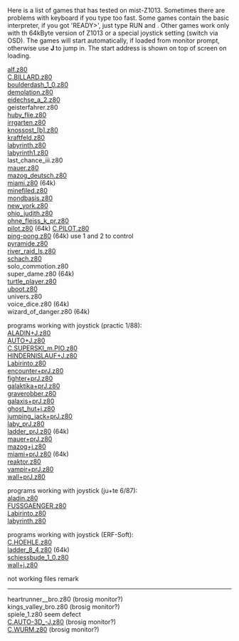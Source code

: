 Here is a list of games that has tested on mist-Z1013.
Sometimes there are problems with keyboard if you type too fast.
Some games contain the basic interpreter, if you got 'READY>', just type RUN and <Enter>.
Other games work only with th 64kByte version of Z1013 or a special joystick setting (switch via OSD).
The games will start automatically, if loaded from monitor prompt, otherwise use __J <startaddress>__ to jump in.
The start address is shown on top of screen on loading.  

[alf.z80](http://z1013.mrboot.de/software-database/db/3f548188256c80c201be5eb2a48c7bf0-alf/index.html)  
[C.BILLARD.z80](http://z1013.mrboot.de/software-database/db/fcd5dd9d42465f34a0bfaa1b2f119d1f-C.BILLARD/index.html)  
[boulderdash\_1\_0.z80](http://z1013.mrboot.de/software-database/db/bd2ca052b27a8b364b0f038c0a713aea-boulderdash_1_0/index.html)  
[demolation.z80](http://z1013.mrboot.de/software-database/db/8e715f9ef18ef1d0b944a0d7e3d6bc9f-demolation/index.html)   
[eidechse\_a\_2.z80](http://z1013.mrboot.de/software-database/db/489c6702493689a252f5bca0dadf7db7-eidechse_a_2/index.html)    
geisterfahrer.z80  
[huby\_flie.z80](http://z1013.mrboot.de/software-database/db/02524a57af835381679805ada712af3c-huby_flie/index.html)  
[irrgarten.z80](http://z1013.mrboot.de/software-database/db/aef564c589f1bb60d65fb90b7f0be9b4-irrgarten/index.html)  
[knossost\_[b].z80](http://z1013.mrboot.de/software-database/db/b5acc7e1d8f7495ee50ba94d7d85f296-knossost_%5bb%5d/index.html)  
[kraftfeld.z80 ](http://z1013.mrboot.de/software-database/db/b637e47d80e6d3b3d6387f4b564fcf56-kraftfeld/index.html)  
[labyrinth.z80](http://z1013.mrboot.de/software-database/db/478c623bfe47812fe1637b22a31ae0d6-labyrinth/index.html)  
[labyrinth1.z80](http://z1013.mrboot.de/software-database/db/0ef9a99c07c18fe29395e1b09ba2da46-labyrinth1/index.html)  
last\_chance\_iii.z80  
[mauer.z80](http://z1013.mrboot.de/software-database/db/2ba1e7e566270d94adcac60525b6857b-mauer/index.html)  
[mazog\_deutsch.z80](http://z1013.mrboot.de/software-database/db/4b3ac9d8bda7ab460ca921f76b09ccd5-mazog_deutsch/index.html)   
[miami.z80](http://z1013.mrboot.de/software-database/db/a2db74db249848de9c32615f596f7954-miami/index.html)  (64k)  
[minefiled.z80](http://z1013.mrboot.de/software-database/db/cc7f45f638eb57850062413fe0575ade-C.MINEFIELD/index.html)  
[mondbasis.z80](http://z1013.mrboot.de/software-database/db/ef69d054e2d412f0649786b47fb71bc3-mondbasis/index.html)  
[new\_york.z80](http://z1013.mrboot.de/software-database/db/a547e73840d6333f30f6b1e42649a7c6-new_york/index.html)  
[ohio\_judith.z80](http://z1013.mrboot.de/software-database/db/7a4d3f8af84dcb0726b04c051d2e06fd-ohio_judith/index.html)   
[ohne\_fleiss\_k\_pr.z80](http://z1013.mrboot.de/software-database/db/35625dda6b2fdb39261cda5914ce2b3a-ohne_fleiss_k_pr/index.html)  
[pilot.z80](http://z1013.mrboot.de/software-database/db/f3ba5cc7e616e88eb267981b7f345bc8-pilot/index.html)  (64k)
[C.PILOT.z80](http://z1013.mrboot.de/software-database/db/72dd47906ec810ec86d5a903197d5323-C.PILOT/index.html)  
[ping-pong.z80](http://z1013.mrboot.de/software-database/db/4df50045ce689f42fe3c56f0de5ce676-PING_PONG/index.html)   (64k) use 1 and 2 to control  
[pyramide.z80](http://z1013.mrboot.de/software-database/db/ecbcf0a2aa858cd4272f64073f08d108-pyramide/index.html)  
[river\_raid\_ls.z80](http://z1013.mrboot.de/software-database/db/1447f1aafc89290ad5a5aae1311714ca-river_raid_ls/index.html)   
[schach.z80](http://z1013.mrboot.de/software-database/db/b7a9e2f138a0651a74985ef27d224f00-schach/index.html)  
solo\_commotion.z80  
super\_dame.z80  (64k)  
[turtle\_player.z80](http://z1013.mrboot.de/software-database/db/a8cff5e6e8f1dfacc4eb44c04a1dc9a8-turtle_player/index.html)   
[uboot.z80](http://z1013.mrboot.de/software-database/db/8366f79d610bd66c9e5e97b0eb2220ff-uboot/index.html)  
univers.z80  
voice\_dice.z80  (64k)  
wizard\_of\_danger.z80  (64k)  


programs working with joystick (practic 1/88):  
[ALADIN+J.z80](http://z1013.mrboot.de/software-database/db/374eb67967a2948f82b09bd6cb2ba8a9-ALADIN+J/index.html)  
[AUTO+J.z80](http://z1013.mrboot.de/software-database/db/4c14695729d76bce2f69adfe0eac75f1-AUTO+J/index.html)  
[C.SUPERSKI\_m.PIO.z80](http://z1013.mrboot.de/software-database/db/f58b52c0a4852f458649100c1fc688c6-C.SUPERSKI_m.PIO/index.html)  
[HINDERNISLAUF+J.z80](http://z1013.mrboot.de/software-database/db/495129edca7979b7a228c8dca443b567-HINDERNISLAUF+J/index.html)  
[Labirinto.z80](http://overthehill.de/Z1013/index.htm)  
[encounter+prJ.z80](http://z1013.mrboot.de/software-database/db/f7c9048bd060cc7dbc491893b4676fcc-encounter+prJ/index.html)  
[fighter+prJ.z80](http://z1013.mrboot.de/software-database/db/fdda4f9dfa412d18c09865a44a628019-fighter+prJ/index.html)  
[galaktika+prJ.z80](http://z1013.mrboot.de/software-database/db/635f14dbd74d510b8915598a0fbe0356-galaktika+prJ/index.html)  
[graverobber.z80](http://z1013.mrboot.de/software-database/db/58d5584eacb0f5bb95208dc74bc042ae-graverobber+prJ/index.html)  
[galaxis+prJ.z80](http://z1013.mrboot.de/software-database/db/2b79807c7ef3e2d87d98d4911995dbbd-galaxis+prJ/index.html)  
[ghost\_hut+j.z80](http://z1013.mrboot.de/software-database/db/452c590ae916c40ee8be3ed486eb4279-ghost_hut+j/index.html)  
[jumping\_jack+prJ.z80](http://z1013.mrboot.de/software-database/db/602a69f762181fc115b05b0145b4199b-jumping_jack+prJ/index.html)  
[laby\_prJ.z80](http://z1013.mrboot.de/software-database/db/a7c929dc8f0a2d4c51e0c71e214895b0-laby_prJ/index.html)  
[ladder\_prJ.z80](http://z1013.mrboot.de/software-database/db/e82e4344ad97062448b83e1d89fc2926-ladder_prJ/index.html)  (64k)  
[mauer+prJ.z80](http://z1013.mrboot.de/software-database/db/a91675b35f87b1f131f2bbe4db2ecb9b-mauer+prJ/index.html)  
[mazog+j.z80](http://z1013.mrboot.de/software-database/db/e4076a4c1394be5357fbe1746c6576ce-mazog+j/index.html)  
[miami+prJ.z80](http://z1013.mrboot.de/software-database/db/40eaf15d723d89e7695e5a9445e2229e-miami+prJ/index.html)  (64k)  
[reaktor.z80](http://z1013.mrboot.de/software-database/db/c7dd147108d05c5575f8872fd9987358-reaktor+prJ/index.html)   
[vampir+prJ.z80](http://z1013.mrboot.de/software-database/db/01ab733cd715e108ed59279a8976fc4e-vampir+prJ/index.html)  
[wall+prJ.z80](http://z1013.mrboot.de/software-database/db/27be4cb3005bddf3ee975db7386c1d2e-wall+prJ/index.html)  


programs working with joystick (ju+te 6/87):  
[aladin.z80](http://z1013.mrboot.de/software-database/db/9d218dd29b31e742aba5c505150a2a4e-aladin/index.html)  
[FUSSGAENGER.z80](http://z1013.mrboot.de/software-database/db/302ad523bc14035de436e9d7b20b6bbf-C.FUSSGAENGER/index.html)  
[Labirinto.z80](http://overthehill.de/Z1013/index.htm)  
[labyrinth.z80](http://z1013.mrboot.de/software-database/db/478c623bfe47812fe1637b22a31ae0d6-labyrinth/index.html)  


programs working with joystick (ERF-Soft):  
[C.HOEHLE.z80](http://z1013.mrboot.de/software-database/db/7c63566b3a04038ea1297a151c34cbd8-C.HOEHLE/index.html)  
[ladder\_8\_4.z80](http://z1013.mrboot.de/software-database/db/0e5275f0123a3af7077d1d0d96389239-ladder_8_4/index.html) (64k)  
[schiessbude\_1\_0.z80](http://z1013.mrboot.de/software-database/db/2128ac8fbed268e760cc2df576d980d2-SCHIESSBUDE/index.html)  
[wall+j.z80](http://z1013.mrboot.de/software-database/db/fff7a40888b8dc50aeb4698f8c0ad9aa-wall+j/index.html)  




not working files       remark
-----------------       ------
heartrunner__bro.z80    (brosig monitor?)  
kings_valley_bro.z80    (brosig monitor?)  
spiele_1.z80            seem defect  
[C.AUTO-3D\_-J.z80](http://z1013.mrboot.de/software-database/db/801da1c70ad41eaad93c1bf4449d42c2-C.AUTO-3D_-J/index.html) (brosig monitor?)  
[C.WURM.z80](http://z1013.mrboot.de/software-database/db/85d312e4730a0e0d7c3b8dd2c0cb4408-C.WURM/index.html) (brosig monitor?)  
